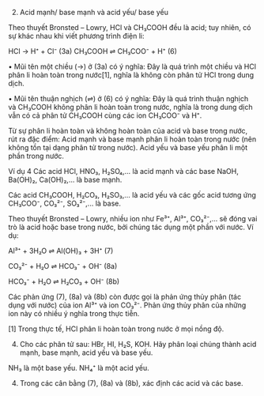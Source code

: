 2. Acid mạnh/ base mạnh và acid yếu/ base yếu

Theo thuyết Bronsted – Lowry, HCl và CH₃COOH đều là acid; tuy nhiên, có sự khác nhau khi viết phương trình điện li:

HCl → H⁺ + Cl⁻                (3a)
CH₃COOH ⇌ CH₃COO⁻ + H⁺    (6)

• Mũi tên một chiều (→) ở (3a) có ý nghĩa: Đây là quá trình một chiều và HCl phân li hoàn toàn trong nước[1], nghĩa là không còn phân tử HCl trong dung dịch.

• Mũi tên thuận nghịch (⇌) ở (6) có ý nghĩa: Đây là quá trình thuận nghịch và CH₃COOH không phân li hoàn toàn trong nước, nghĩa là trong dung dịch vẫn có cả phân tử CH₃COOH cùng các ion CH₃COO⁻ và H⁺.

Từ sự phân li hoàn toàn và không hoàn toàn của acid và base trong nước, rút ra đặc điểm: Acid mạnh và base mạnh phân li hoàn toàn trong nước (nên không tồn tại dạng phân tử trong nước). Acid yếu và base yếu phân li một phần trong nước.

Ví dụ 4 Các acid HCl, HNO₃, H₂SO₄,... là acid mạnh và các base NaOH, Ba(OH)₂, Ca(OH)₂,... là base mạnh.

Các acid CH₃COOH, H₂CO₃, H₂SO₃,... là acid yếu và các gốc acid tương ứng CH₃COO⁻, CO₃²⁻, SO₃²⁻,... là base.

Theo thuyết Bronsted – Lowry, nhiều ion như Fe³⁺, Al³⁺, CO₃²⁻,... sẽ đóng vai trò là acid hoặc base trong nước, bởi chúng tác dụng một phần với nước. Ví dụ:

Al³⁺ + 3H₂O ⇌ Al(OH)₃ + 3H⁺        (7)

CO₃²⁻ + H₂O ⇌ HCO₃⁻ + OH⁻        (8a)

HCO₃⁻ + H₂O ⇌ H₂CO₃ + OH⁻       (8b)

Các phản ứng (7), (8a) và (8b) còn được gọi là phản ứng thủy phân (tác dụng với nước) của ion Al³⁺ và ion CO₃²⁻. Phản ứng thủy phân của những ion này có nhiều ý nghĩa trong thực tiễn.

[1] Trong thực tế, HCl phân li hoàn toàn trong nước ở mọi nồng độ.

4. Cho các phân tử sau: HBr, HI, H₂S, KOH. Hãy phân loại chúng thành acid mạnh, base mạnh, acid yếu và base yếu.

NH₃ là một base yếu. NH₄⁺ là một acid yếu.

4. Trong các cân bằng (7), (8a) và (8b), xác định các acid và các base.